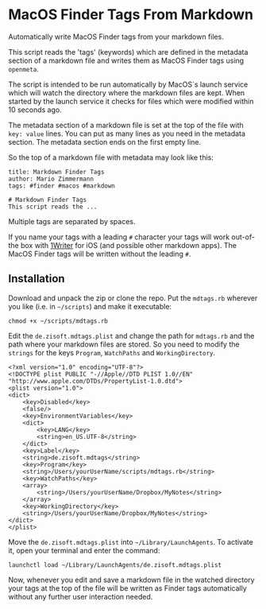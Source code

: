 # MacOS Finder Tags From Markdown

Automatically write MacOS Finder tags from your markdown files.

This script reads the 'tags' (keywords) which are defined in the metadata section of a markdown file and writes them as MacOS Finder tags using `openmeta`.

The script is intended to be run automatically by MacOS`s launch service
which will watch the directory where the markdown files are kept. When started by the launch service it checks for files which were modified within 10 seconds ago.

The metadata section of a markdown file is set at the top of the file
with `key: value` lines. You can put as many lines as you need in the metadata section. The metadata section ends on the first empty line.

So the top of a markdown file with metadata may look like this:

```
title: Markdown Finder Tags
author: Mario Zimmermann
tags: #finder #macos #markdown

# Markdown Finder Tags
This script reads the ...
```

Multiple tags are separated by spaces.

If you name your tags with a leading `#` character your tags will work
out-of-the box with [1Writer](http://1writerapp.com) for iOS (and possible other markdown apps). The MacOS Finder tags will be written without the leading `#`.

## Installation
Download and unpack the zip or clone the repo. Put the `mdtags.rb` wherever you like (i.e. in `~/scripts`) and make it executable:

    chmod +x ~/scripts/mdtags.rb

Edit the `de.zisoft.mdtags.plist` and change the path for `mdtags.rb` and the path where your markdown files are stored. So you need to modify the `strings` for the keys `Program`, `WatchPaths` and `WorkingDirectory`.


```
<?xml version="1.0" encoding="UTF-8"?>
<!DOCTYPE plist PUBLIC "-//Apple//DTD PLIST 1.0//EN" "http://www.apple.com/DTDs/PropertyList-1.0.dtd">
<plist version="1.0">
<dict>
	<key>Disabled</key>
	<false/>
	<key>EnvironmentVariables</key>
	<dict>
		<key>LANG</key>
		<string>en_US.UTF-8</string>
	</dict>
	<key>Label</key>
	<string>de.zisoft.mdtags</string>
	<key>Program</key>
	<string>/Users/yourUserName/scripts/mdtags.rb</string>
	<key>WatchPaths</key>
	<array>
		<string>/Users/yourUserName/Dropbox/MyNotes</string>
	</array>
	<key>WorkingDirectory</key>
	<string>/Users/yourUserName/Dropbox/MyNotes</string>
</dict>
</plist>
```

Move the `de.zisoft.mdtags.plist` into `~/Library/LaunchAgents`. To activate it, open your terminal and enter the command:

    launchctl load ~/Library/LaunchAgents/de.zisoft.mdtags.plist

Now, whenever you edit and save a markdown file in the watched directory your tags at the top of the file will be written as Finder tags automatically without any further user interaction needed.


